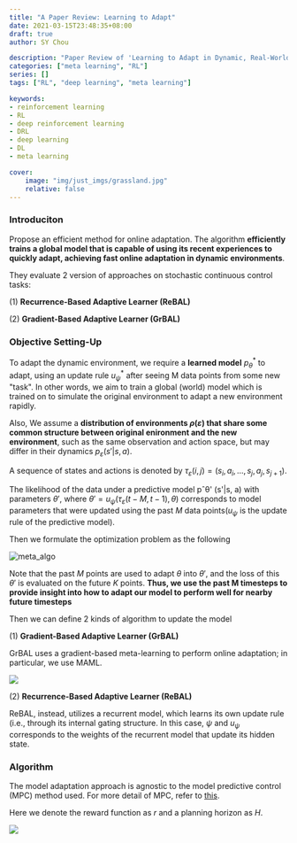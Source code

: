 ```yaml
---
title: "A Paper Review: Learning to Adapt"
date: 2021-03-15T23:48:35+08:00
draft: true
author: SY Chou

description: "Paper Review of 'Learning to Adapt in Dynamic, Real-World Environments via Meta-Reinforcement Learning'"
categories: ["meta learning", "RL"]
series: []
tags: ["RL", "deep learning", "meta learning"]

keywords:
- reinforcement learning
- RL
- deep reinforcement learning
- DRL
- deep learning
- DL
- meta learning

cover:
    image: "img/just_imgs/grassland.jpg"
    relative: false
---
```


### Introduciton
Propose an efficient method for online adaptation. The algorithm **efficiently trains a global model that is capable of using its recent experiences to quickly adapt, achieving fast online adaptation in dynamic environments**.

They evaluate 2 version of approaches on stochastic
continuous control tasks: 

(1) **Recurrence-Based Adaptive Learner (ReBAL)**

(2) **Gradient-Based Adaptive Learner (GrBAL)**

### Objective Setting-Up

To adapt the dynamic environment, we require a **learned model**  $p_{\theta}^*$ to adapt, using an update rule $u_{\psi}^*$ after seeing M data points from some new "task". In other words, we aim to train a global (world) model which is trained on to simulate the original environment to adapt a new environment rapidly.

Also, We assume a **distribution of environments $\rho(\varepsilon)$ that share some common structure between original enironment and the new environment**, such as
the same observation and action space, but may differ in their dynamics $p_{\varepsilon} (s'|s, a)$. 

A sequence of states and actions is denoted by $\tau_{\varepsilon} (i, j) = (s_i, a_i, ..., s_j , a_j , s_{j+1})$. 

The  likelihood of the data under a predictive model pˆθ' (s'|s, a) with parameters $\theta'$, where $\theta' = u_{\psi}(\tau_{\varepsilon} (t − M, t − 1), \theta)$ corresponds to model parameters that were updated using the past $M$ data points($u_{\psi}$ is the update rule of the predictive model).

Then we formulate the optimization problem as the following

![meta_algo](/blog/img/a_paper_review_learning_to_adapt/meta_algo.png)

Note that the past $M$ points are used to adapt $\theta$ into $\theta'$, and the loss of this $\theta'$ is evaluated on the future $K$ points. **Thus, we use the past M timesteps to provide insight into how to adapt our model to perform well for nearby future timesteps**

Then we can define 2 kinds of algorithm to update the model

(1) **Gradient-Based Adaptive Learner (GrBAL)**

GrBAL uses a gradient-based meta-learning to
perform online adaptation; in particular, we use MAML.

![](/blog/img/a_paper_review_learning_to_adapt/grbal.png)

(2) **Recurrence-Based Adaptive Learner (ReBAL)**

ReBAL, instead, utilizes a recurrent model,
which learns its own update rule (i.e., through its internal gating structure. In this case, $\psi$ and $u_{\psi}$
corresponds to the weights of the recurrent model that update its hidden state.

### Algorithm

The model adaptation approach is agnostic to the model predictive control (MPC) method used. For more detail of MPC, refer to [this](https://en.wikipedia.org/wiki/Model_predictive_control#:~:text=Model%20predictive%20control%20(MPC)%20is,oil%20refineries%20since%20the%201980s.).

Here we denote the reward function as $r$ and a planning horizon as $H$.

![](/blog/img/a_paper_review_learning_to_adapt/algo.png)